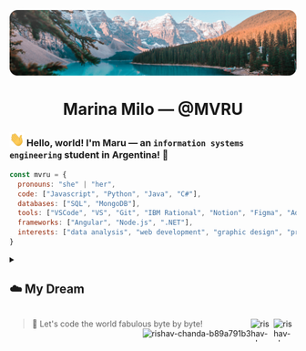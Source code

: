 [![MasterHead](https://github.com/MVRU/MVRU/blob/8623cc33d2d6882395cb5250ed5e17c433870592/assets/pexels-jaime-reimer-2662116.png)](https://www.pexels.com/es-es/foto/hermosa-vista-del-lago-moraine-2662116/)
<h1 align="center">Marina Milo — @MVRU</h1>

### <img src="https://github.com/MVRU/MVRU/blob/41eaf9f2b9f408ab8a974ef5f7a01814e2530892/assets/Hi.gif" width="26px"> Hello, world! I'm Maru — an ```information systems engineering``` student in Argentina! 🧉

```javascript
const mvru = {
  pronouns: "she" | "her",
  code: ["Javascript", "Python", "Java", "C#"],
  databases: ["SQL", "MongoDB"],
  tools: ["VSCode", "VS", "Git", "IBM Rational", "Notion", "Figma", "Adobe Suite"],
  frameworks: ["Angular", "Node.js", ".NET"],
  interests: ["data analysis", "web development", "graphic design", "prototyping"]
}
```
<details>
 <summary><h2>☁️ My Dream</h2></summary>

I remember when I was a child 👧🏼, my mom always asked me why I liked them so much. Back then, it wasn't very common for a little girl to spend the whole day in front of an old monitor. **"_Because with computers, nothing is impossible_,"** those words stayed with her for life.

Now, as an aspiring ```Information Systems Engineer```, my dream is to roam the globe 🌎, exploring every corner while leaving a trail of code in my wake. From enjoying a cup of "**java**" in Java (_yes, the irony! ☕️_) to coding amidst the grandeur of the Eiffel Tower, I'm on a mission to embrace the world's marvels with my computer as my partner in crime. ✨ </details>
<!--<details>
 <summary><h2>🎯 Projects</h2></summary>
 ...
 </details>
-->
> 🤖 Let's code the world fabulous byte by byte!
<a href="https://www.linkedin.com/in/marinamilo/" target="blank"><img align="right" src="https://upload.wikimedia.org/wikipedia/commons/thumb/c/ca/LinkedIn_logo_initials.png/640px-LinkedIn_logo_initials.png" alt="rishav-chanda-b89a791b3" height="40" width="40" />
</a><a href="https://t.me/marumilo" target="blank"><img align="right" src="https://upload.wikimedia.org/wikipedia/commons/thumb/8/82/Telegram_logo.svg/480px-Telegram_logo.svg.png" alt="rishav-chanda-b89a791b3" height="40" width="40" /></a>
<a href="https://discord.com/users/mvru." target="blank"><img align="right" src="https://assets-global.website-files.com/6257adef93867e50d84d30e2/636e0a6a49cf127bf92de1e2_icon_clyde_blurple_RGB.png" alt="rishav-chanda-b89a791b3" height="40" /></a>


<!--
**MVRU/MVRU** is a ✨ _special_ ✨ repository because its `README.md` (this file) appears on your GitHub profile.

Here are some ideas to get you started:

- 🔭 I’m currently working on ...
- 🌱 I’m currently learning ...
- 👯 I’m looking to collaborate on ...
- 🤔 I’m looking for help with ...
- 💬 Ask me about ...
- 📫 How to reach me: ...
- 😄 Pronouns: ...
- ⚡ Fun fact: ...
-->

